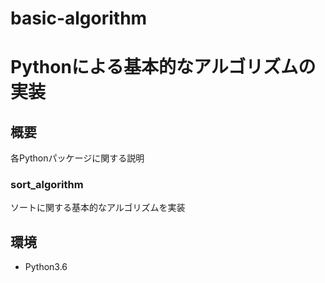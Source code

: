 # basic-algorithm
# Pythonによる基本的なアルゴリズムの実装

## 概要
各Pythonパッケージに関する説明
### sort_algorithm
ソートに関する基本的なアルゴリズムを実装

## 環境

* Python3.6
